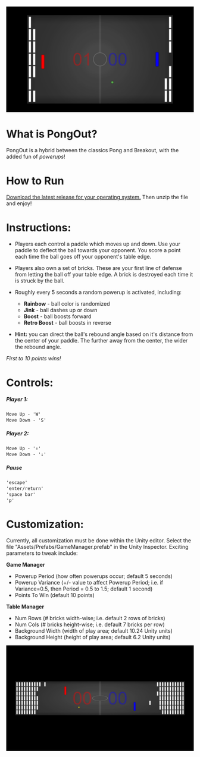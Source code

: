 ![Ingame Default](/../screenshots/ingame-default.png?raw=true "Default setup.")

What is PongOut?
==========

PongOut is a hybrid between the classics Pong and Breakout, with the added fun of *powerups*!


How to Run
==========

[Download the latest release for your operating system.](https://github.com/kevin-d-omara/PongOut/releases/latest "https://github.com/kevin-d-omara/PongOut/releases/latest") Then unzip the file and enjoy!

Instructions:
==========
- Players each control a paddle which moves up and down. Use your paddle to
deflect the ball towards your opponent. You score a point each time the ball
goes off your opponent's table edge.
- Players also own a set of bricks. These are your first line of defense from
letting the ball off your table edge. A brick is destroyed each time it is
struck by the ball.
- Roughly every 5 seconds a random powerup is activated, including:

  - **Rainbow** - ball color is randomized
  - **Jink** - ball dashes up or down
  - **Boost** - ball boosts forward
  - **Retro Boost** - ball boosts in reverse

- **Hint:** you can direct the ball's rebound angle based on it's distance from the
center of your paddle. The further away from the center, the wider the rebound
angle.

*First to 10 points wins!*

Controls:
==========
##### Player 1:

    Move Up - 'W'
    Move Down - 'S'

##### Player 2:

    Move Up - '↑'
    Move Down - '↓'
    
##### Pause

    'escape'
    'enter/return'
    'space bar'
    'p'

Customization:
==========
Currently, all customization must be done within the Unity editor. Select the file "Assets/Prefabs/GameManager.prefab" in the Unity Inspector. Exciting parameters to tweak include:

**Game Manager**
- Powerup Period (how often powerups occur; default 5 seconds)
- Powerup Variance (+/- value to affect Powerup Period; i.e. if Variance=0.5, then Period = 0.5 to 1.5; default 1 second)
- Points To Win (default 10 points)

**Table Manager**
- Num Rows (# bricks width-wise; i.e. default 2 rows of bricks)
- Num Cols (# bricks height-wise; i.e. default 7 bricks per row)
- Background Width (width of play area; default 10.24 Unity units)
- Background Height (height of play area; default 6.2 Unity units)

![Ingame Wide](/../screenshots/ingame-wide.png?raw=true "Example customization. Try this with sudden death (Points To Win = 1)!")
